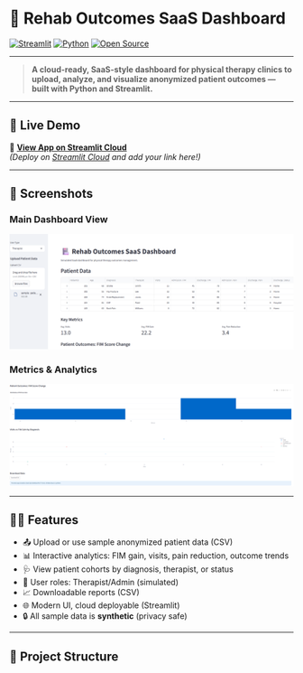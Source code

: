 # 🏥 Rehab Outcomes SaaS Dashboard

[![Streamlit](https://img.shields.io/badge/Built%20with-Streamlit-blue?logo=streamlit)](https://streamlit.io/)
[![Python](https://img.shields.io/badge/Python-3.12-blue?logo=python)](https://www.python.org/)
[![Open Source](https://img.shields.io/badge/Open%20Source-yes-brightgreen)](https://github.com/SadashivAggarwal/Rehab_SaaS_Dashboard)

---

> **A cloud-ready, SaaS-style dashboard for physical therapy clinics to upload, analyze, and visualize anonymized patient outcomes — built with Python and Streamlit.**

---

## 🚀 Live Demo

🔗 [**View App on Streamlit Cloud**](YOUR-STREAMLIT-CLOUD-LINK-HERE)  
*(Deploy on [Streamlit Cloud](https://streamlit.io/cloud) and add your link here!)*

---

## 📸 Screenshots


### Main Dashboard View
![Main Dashboard](dashboard_main.png)

### Metrics & Analytics
![Metrics Dashboard](dashboard_metrics.png)


---

## 🧑‍💻 Features

- 📤 Upload or use sample anonymized patient data (CSV)
- 📊 Interactive analytics: FIM gain, visits, pain reduction, outcome trends
- 🩺 View patient cohorts by diagnosis, therapist, or status
- 👥 User roles: Therapist/Admin (simulated)
- 📈 Downloadable reports (CSV)
- 🌐 Modern UI, cloud deployable (Streamlit)
- 🔒 All sample data is **synthetic** (privacy safe)

---

## 📁 Project Structure

